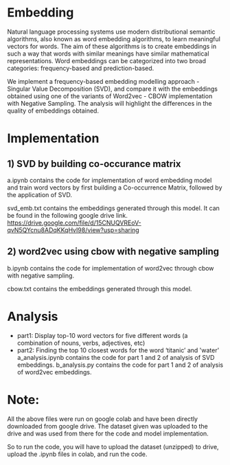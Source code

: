 # Embedding
Natural language processing systems use modern distributional semantic algorithms, also known as
word embedding algorithms, to learn meaningful vectors for words. The aim of these algorithms is to create
embeddings in such a way that words with similar meanings have similar mathematical representations.
Word embeddings can be categorized into two broad categories: frequency-based and prediction-based.

We implement a frequency-based embedding modelling approach - Singular Value Decomposition (SVD), and compare it with the embeddings obtained using one of the variants of Word2vec - CBOW implementation with Negative Sampling. The analysis will highlight the differences in the quality of embeddings obtained.

# Implementation
## 1) SVD by building co-occurance matrix
a.ipynb contains the code for implementation of word embedding model and train word vectors by first building a Co-occurrence Matrix, followed by the application of SVD.

svd_emb.txt contains the embeddings generated through this model. It can be found in the following google drive link.
https://drive.google.com/file/d/15CNUQVREoV-qvN5QYcnu8ADqKKqHvI98/view?usp=sharing

## 2) word2vec using cbow with negative sampling
b.ipynb contains the code for implementation of word2vec through cbow with negative sampling.

cbow.txt contains the embeddings generated through this model.

# Analysis
- part1: Display top-10 word vectors for five different words (a combination of nouns, verbs, adjectives, etc)  
- part2: Finding the top 10 closest words for the word ‘titanic’ and 'water'
a_analysis.ipynb contains the code for part 1 and 2 of analysis of SVD embeddings.
b_analysis.py contains the code for part 1 and 2 of analysis of word2vec embeddings.

# Note:
All the above files were run on google colab and have been directly downloaded from google drive. The dataset given was uploaded to the drive and was used from there for the code and model implementation. 

So to run the code, you will have to upload the dataset (unzipped) to drive, upload the .ipynb files in colab, and run the code.
